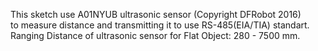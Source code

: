 This sketch use A01NYUB ultrasonic sensor (Copyright DFRobot 2016)<br>
to measure distance and transmitting it to use RS-485(EIA/TIA) standart.<br>
Ranging Distance of ultrasonic sensor for Flat Object: 280 - 7500 mm.
